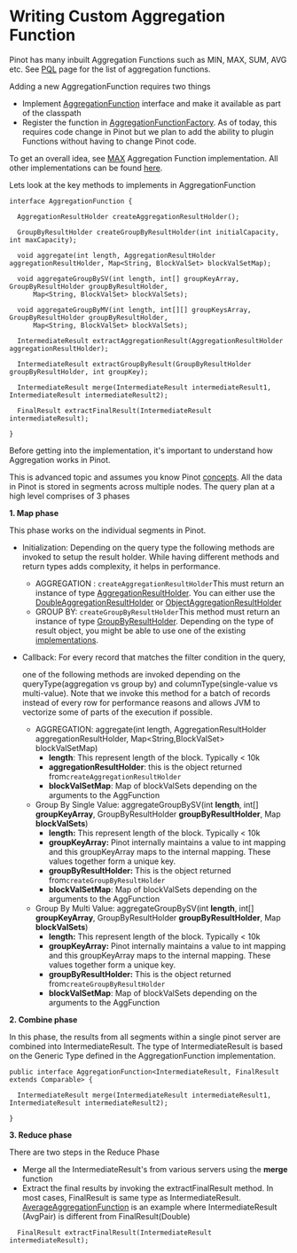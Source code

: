 # Writing Custom Aggregation Function

Pinot has many inbuilt Aggregation Functions such as MIN, MAX, SUM, AVG etc. See  [PQL](../../../users/user-guide-query/querying-pinot.md) page for the list of aggregation functions. 

Adding a new AggregationFunction requires two things

* Implement [AggregationFunction](https://github.com/apache/incubator-pinot/blob/master/pinot-core/src/main/java/org/apache/pinot/core/query/aggregation/function/AggregationFunction.java) interface and make it available as part of the classpath
* Register the function in [AggregationFunctionFactory](https://github.com/apache/incubator-pinot/blob/master/pinot-core/src/main/java/org/apache/pinot/core/query/aggregation/function/AggregationFunctionFactory.java). As of today, this requires code change in Pinot but we plan to add the ability to plugin Functions without having to change Pinot code.

To get an overall idea, see [MAX](https://github.com/apache/incubator-pinot/blob/master/pinot-core/src/main/java/org/apache/pinot/core/query/aggregation/function/MaxAggregationFunction.java) Aggregation Function implementation. All other implementations can be found [here](https://github.com/apache/incubator-pinot/tree/master/pinot-core/src/main/java/org/apache/pinot/core/query/aggregation/function).

Lets look at the key methods to implements in AggregationFunction

```text
interface AggregationFunction {

  AggregationResultHolder createAggregationResultHolder();

  GroupByResultHolder createGroupByResultHolder(int initialCapacity, int maxCapacity);

  void aggregate(int length, AggregationResultHolder aggregationResultHolder, Map<String, BlockValSet> blockValSetMap);

  void aggregateGroupBySV(int length, int[] groupKeyArray, GroupByResultHolder groupByResultHolder,
      Map<String, BlockValSet> blockValSets);
  
  void aggregateGroupByMV(int length, int[][] groupKeysArray, GroupByResultHolder groupByResultHolder,
      Map<String, BlockValSet> blockValSets);
      
  IntermediateResult extractAggregationResult(AggregationResultHolder aggregationResultHolder);

  IntermediateResult extractGroupByResult(GroupByResultHolder groupByResultHolder, int groupKey);

  IntermediateResult merge(IntermediateResult intermediateResult1, IntermediateResult intermediateResult2);

  FinalResult extractFinalResult(IntermediateResult intermediateResult);

}

```

Before getting into the implementation, it's important to understand how Aggregation works in Pinot.

This is advanced topic and assumes you know Pinot [concepts](../../../basics/concepts.md). All the data in Pinot is stored in segments across multiple nodes.  The query plan at a high level comprises of 3 phases



**1. Map phase** 

This phase works on the individual segments in Pinot. 

* Initialization: Depending on the query type the following methods are invoked to setup the result holder.  While having different methods and return types adds complexity, it helps in performance.
  * AGGREGATION : `createAggregationResultHolder`This must return an instance of type [AggregationResultHolder](https://github.com/apache/incubator-pinot/blob/master/pinot-core/src/main/java/org/apache/pinot/core/query/aggregation/AggregationResultHolder.java). You can either use the [DoubleAggregationResultHolder](https://github.com/apache/incubator-pinot/blob/master/pinot-core/src/main/java/org/apache/pinot/core/query/aggregation/DoubleAggregationResultHolder.java) or [ObjectAggregationResultHolder](https://github.com/apache/incubator-pinot/blob/master/pinot-core/src/main/java/org/apache/pinot/core/query/aggregation/ObjectAggregationResultHolder.java)
  * GROUP BY: `createGroupByResultHolder`This method must return an instance of type [GroupByResultHolder](https://github.com/apache/incubator-pinot/blob/master/pinot-core/src/main/java/org/apache/pinot/core/query/aggregation/groupby/GroupByResultHolder.java). Depending on the type of result object, you might be able to use one of the existing [implementations](https://github.com/apache/incubator-pinot/tree/master/pinot-core/src/main/java/org/apache/pinot/core/query/aggregation/groupby).
* Callback:  For every record that matches the filter condition in the query,

  one of the following methods are invoked depending on the queryType\(aggregation vs group by\) and columnType\(single-value vs multi-value\). Note that we invoke this method for a batch of records instead of every row for performance reasons and allows JVM to vectorize some of parts of the execution if possible.

  * AGGREGATION: aggregate\(int length, AggregationResultHolder aggregationResultHolder, Map&lt;String,BlockValSet&gt; blockValSetMap\)
    * **length**: This represent length of the block. Typically &lt; 10k
    * **aggregationResultHolder**: this is the object returned from`createAggregationResultHolder`
    * **blockValSetMap**: Map of blockValSets depending on the arguments to the AggFunction
  * Group By Single Value: aggregateGroupBySV\(int **length**, int\[\] **groupKeyArray**, GroupByResultHolder **groupByResultHolder**, Map **blockValSets**\)
    * **length:** This represent length of the block. Typically &lt; 10k
    * **groupKeyArray:**  Pinot internally maintains a value to int mapping and this groupKeyArray maps to the internal mapping. These values together form a unique key.
    * **groupByResultHolder:** This is the object returned from`createGroupByResultHolder`
    * **blockValSetMap**: Map of blockValSets depending on the arguments to the AggFunction
  * Group By Multi Value: aggregateGroupBySV\(int **length**, int\[\] **groupKeyArray**, GroupByResultHolder **groupByResultHolder**, Map **blockValSets**\)
    * **length:** This represent length of the block. Typically &lt; 10k
    * **groupKeyArray:**  Pinot internally maintains a value to int mapping and this groupKeyArray maps to the internal mapping. These values together form a unique key.
    * **groupByResultHolder:** This is the object returned from`createGroupByResultHolder`
    * **blockValSetMap**: Map of blockValSets depending on the arguments to the AggFunction

**2. Combine phase**

 In this phase, the results from all segments within a single pinot server are combined into IntermediateResult. The type of IntermediateResult is based on the Generic Type defined in the AggregationFunction implementation.   


```text
public interface AggregationFunction<IntermediateResult, FinalResult extends Comparable> {

  IntermediateResult merge(IntermediateResult intermediateResult1, IntermediateResult intermediateResult2);
   
}
```

**3. Reduce phase** 

There are two steps  in the Reduce Phase

* Merge all the IntermediateResult's from various servers using the  **merge** function
* Extract the final results by invoking the extractFinalResult method. In most cases, FinalResult is same type as IntermediateResult. [AverageAggregationFunction](https://github.com/apache/incubator-pinot/blob/master/pinot-core/src/main/java/org/apache/pinot/core/query/aggregation/function/AvgAggregationFunction.java) is an example where IntermediateResult \(AvgPair\) is different from FinalResult\(Double\)

```text
  FinalResult extractFinalResult(IntermediateResult intermediateResult);

```







